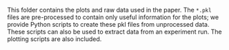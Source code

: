 This folder contains the plots and raw data used in the paper. The `*.pkl` files are pre-processed to contain only useful information for the plots; we provide Python scripts to create these pkl files from unprocessed data. These scripts can also be used to extract data from an experiment run. The plotting scripts are also included.

